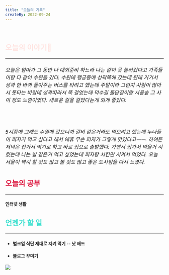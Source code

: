 ```yaml
---
title: "오늘의 기록"
createBy: 2022-09-24
---
```



<br>

<h2 style="font-size:23px; color:#ffe4e1 ">오늘의 이야기🧧</h2>

--- 

<h6  style="font-size:16.3px;  ">
오늘은 엄마가 그 동안 나 대회준비 하느라 나는 같이 못 놀러갔다고 가족들이랑 다 같이 수원을 갔다. 수원에 행궁동에 성곽쪽에 갔는데 원래 거기서 성곽 한 바뀌 돌아주는 버스를 타려고 했는데 주말이라 그런지 사람이 많아서 못타는 바람에 성곽따라서 쭉 걸었는데 덕수길 돌담길이랑 서울숲 그 사이 정도 느낌이였다. 새로운 길을 걸었다는게 되게 좋았다.
</h6>
<br>
<h6  style="font-size:16.3px;  ">
5시쯤에 그래도 수원에 갔으니까 갈비 같은거라도 먹으려고 했는데 누나들이 피자가 먹고 싶다고 해서 에휴 무슨 피자가 그렇게 맛있다고ㅡㅡ. 하여튼 저녁은 집가서 먹기로 하고 바로 집으로 출발했다. 가면서 집가서 먹을거 시켰는데 나는 밥 같은거 먹고 싶었는데 피자랑 치킨만 시켜서 먹었다. 오늘 서울이 역시 할 것도 많고 볼 것도 많고 좋은 도시임을 다시 느겼다.
</h6>
 <h6  style="font-size:16.3px;  ">

</h6>
<h2 style="font-size:23px; color:#dc143c ">오늘의 공부</h2>

---

#### 인터넷 생활
#### 
#### 



<h2 style="font-size:23px; color:#40e0d0">언젠가 할 일</h2>

---
- #### 벌크업 식단 제대로 지켜 먹기 -- 낫 배드
- #### 블로그 꾸미기

<img src="https://user-images.githubusercontent.com/70473267/192147087-1c18bbc2-b50c-472c-b200-5a17b3097ec2.jpg">